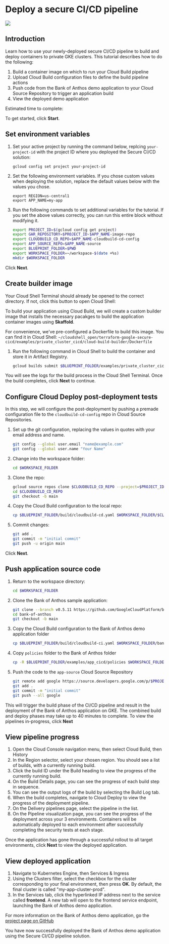<walkthrough-metadata>
  <meta name="title" content="Deploy using the secure CI/CD pipeline" />
  <meta name="description" content="Use the secure CI/CD pipeline to deploy a containerized application" />
  <meta name="component_id" content="121840" />
  <meta name="keywords" content="blueprint, CI/CD, continuous integration, continuous deployment, deployment pipeline, security development, devops, supply chain security, Cloud Build" />
</walkthrough-metadata>

# Deploy a secure CI/CD pipeline

<walkthrough-disable-features toc></walkthrough-disable-features>

![](https://walkthroughs.googleusercontent.com/content/images/intro-page.png)

## Introduction
Learn how to use your newly-deployed secure CI/CD pipeline to build and deploy containers to private GKE clusters. This tutorial describes how to do the following:

1. Build a container image on which to run your Cloud Build pipeline
1. Upload Cloud Build configuration files to define the build pipeline actions
1. Push code from the Bank of Anthos demo application to your Cloud Source Repository to trigger an application build
1. View the deployed demo application

Estimated time to complete:
<walkthrough-tutorial-duration duration="25"></walkthrough-tutorial-duration>

To get started, click **Start**.

## Set environment variables
1. Set your active project by running the command below, replcing `your-project-id` with the project ID where you deployed the Secure CI/CD solution:
    ```
    gcloud config set project your-project-id
    ```
1. Set the following environment variables. If you chose custom values when deploying the solution, replace the default values below with the values you chose.
    ```
    export REGION=us-central1
    export APP_NAME=my-app
    ```
1. Run the following commands to set additional variables for the tutorial. If you set the above values correctly, you can run this entire block without modifying it.
    ```bash
    export PROJECT_ID=$(gcloud config get project)
    export GAR_REPOSITORY=$PROJECT_ID-$APP_NAME-image-repo
    export CLOUDBUILD_CD_REPO=$APP_NAME-cloudbuild-cd-config
    export APP_SOURCE_REPO=$APP_NAME-source
    export BLUEPRINT_FOLDER=$PWD
    export WORKSPACE_FOLDER=~/workspace-$(date +%s)
    mkdir $WORKSPACE_FOLDER
    ```

Click **Next**.

## Create builder image
Your Cloud Shell Terminal should already be opened to the correct directory. If not, click this button to open Cloud Shell:
<walkthrough-open-cloud-shell-button></walkthrough-open-cloud-shell-button>

To build your application using Cloud Build, we will create a custom builder image that installs the necessary pacakges to build the application container images using **Skaffold**.

For convenience, we've pre-configured a Dockerfile to build this image. You can find it in Cloud Shell: `~/cloudshell_open/terraform-google-secure-cicd/examples/private_cluster_cicd/cloud-build-builder/Dockerfile`

1. Run the following command in Cloud Shell to build the container and store it in Artifact Registry.
    ```bash
    gcloud builds submit $BLUEPRINT_FOLDER/examples/private_cluster_cicd/cloud-build-builder --project $PROJECT_ID --config=$BLUEPRINT_FOLDER/examples/private_cluster_cicd/cloud-build-builder/cloudbuild-skaffold-build-image.yaml --region=$REGION --substitutions=_DEFAULT_REGION=$REGION,_GAR_REPOSITORY=$GAR_REPOSITORY
    ```

You will see the logs for the build process in the Cloud Shell Terminal. Once the build completes,  click **Next** to continue.

## Configure Cloud Deploy post-deployment tests
In this step, we will configure the post-deployment by pushing a premade configuration file to the `cloudbuild-cd-config` repo in Cloud Source Repositories.
1. Set up the git configuration, replacing the values in quotes with your email address and name.
    ```bash
    git config --global user.email "name@example.com"
    git config --global user.name "Your Name"
    ```
1. Change into the workspace folder:
    ```bash
    cd $WORKSPACE_FOLDER
    ```
1. Clone the repo:
    ```bash
    gcloud source repos clone $CLOUDBUILD_CD_REPO --project=$PROJECT_ID
    cd $CLOUDBUILD_CD_REPO
    git checkout -b main
    ```
1. Copy the Cloud Build configuration to the local repo:
    ```bash
    cp $BLUEPRINT_FOLDER/build/cloudbuild-cd.yaml $WORKSPACE_FOLDER/$CLOUDBUILD_CD_REPO/
    ```
1. Commit changes:
    ```bash
    git add .
    git commit -m "initial commit"
    git push -u origin main
    ```

Click **Next**.

## Push application source code

1. Return to the workspace directory:
    ```bash
    cd $WORKSPACE_FOLDER
    ```
1. Clone the Bank of Anthos sample application:
    ```bash
    git clone --branch v0.5.11 https://github.com/GoogleCloudPlatform/bank-of-anthos.git
    cd bank-of-anthos
    git checkout -b main
    ```
1. Copy the Cloud Build configuration to the Bank of Anthos demo application folder
    ```bash
    cp $BLUEPRINT_FOLDER/build/cloudbuild-ci.yaml $WORKSPACE_FOLDER/bank-of-anthos/
    ```
1. Copy `policies` folder to the Bank of Anthos folder
    ```bash
    cp -R $BLUEPRINT_FOLDER/examples/app_cicd/policies $WORKSPACE_FOLDER/bank-of-anthos/policies
    ```
1. Push the code to the `app-source` Cloud Source Repository
    ```bash
    git remote add google https://source.developers.google.com/p/$PROJECT_ID/r/$APP_SOURCE_REPO
    git add .
    git commit -m "initial commit"
    git push --all google
    ```

This will trigger the build phase of the CI/CD pipeline and result in the deployment of the Bank of Anthos application on GKE. The combined build and deploy phases may take up to 40 minutes to complete. To view the pipelines in-progress, click **Next**

## View pipeline progress

1. Open the Cloud Console navigation menu, then select Cloud Build, then History
<walkthrough-menu-navigation sectionId="CLOUD_BUILD_SECTION;history"></walkthrough-menu-navigation>
1. In the <walkthrough-spotlight-pointer locator="css([jslog*='127656'])">Region</walkthrough-spotlight-pointer> selector, select your chosen region. You should see a list of builds, with a currently running build.
1. Click the build ID under the <walkthrough-spotlight-pointer locator="css([aria-label='Build'])">Build</walkthrough-spotlight-pointer> heading to view the progress of the currently running build.
1. On the Build Details page, you can see the progress of each build step in sequence. <!-- <walkthrough-spotlight-pointer locator="css([jslog*='54818'])"></walkthrough-spotlight-pointer> -->
1. You can see the output logs of the build by selecting the Build Log tab. <!-- <walkthrough-spotlight-pointer locator="css([track-name*='viewBuildLogTab'])"></walkthrough-spotlight-pointer> -->
1. When the build completes, navigate to <walkthrough-menu-navigation sectionId="CLOUD_DEPLOY_SECTION">Cloud Deploy</walkthrough-menu-navigation> to view the progress of the deployment pipeline.
1. On the Delivery pipelines page, select the pipeline in the <walkthrough-spotlight-pointer locator="css([aria-label='Delivery pipelines'])">list</walkthrough-spotlight-pointer>.
1. On the Pipeline visualization page, you can see the progress of the deployment across your 3 environments. Containers will be automatically deployed to each environment after successfully completing the security tests at each stage.

Once the application has gone through a successful rollout to all target environments, click **Next** to view the deployed application.

## View deployed application

1. Navigate to Kubernetes Engine, then Services & Ingress
<walkthrough-menu-navigation sectionId="KUBERNETES_SECTION;discovery"></walkthrough-menu-navigation>
1. Using the <walkthrough-spotlight-pointer locator="css([name='clusters'])">Clusters</walkthrough-spotlight-pointer> filter, select the checkbox for the cluster corresponding to your final environment, then press **OK**. By default, the final cluster is called "my-app-cluster-prod".
1. In the <walkthrough-spotlight-pointer locator="css([tabindex='0']).css([role='tab'])">Services</walkthrough-spotlight-pointer> tab, click the hyperlinked IP address next to the service called **frontend**. A new tab will open to the frontend service endpoint, launching the Bank of Anthos demo application.

For more information on the Bank of Anthos demo application, go the [project page on GitHub](https://github.com/GoogleCloudPlatform/bank-of-anthos)

You have now successfully deployed the Bank of Anthos demo application using the Secure CI/CD pipeline solution.
